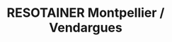 ---
title: "RESOTAINER Montpellier / Vendargues"
url: /vendargues/resotainer-montpellier-vendargues/
shop: location de stockage
---